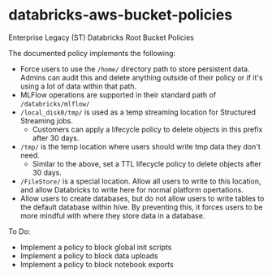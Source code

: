# databricks-aws-bucket-policies
Enterprise Legacy (ST) Databricks Root Bucket Policies 

The documented policy implements the following:  

* Force users to use the `/home/` directory path to store persistent data. Admins can audit this and delete anything outside of their policy or if it's using a lot of data within that path.  
* MLFlow operations are supported in their standard path of `/databricks/mlflow/`
* `/local_disk0/tmp/` is used as a temp streaming location for Structured Streaming jobs.
	* Customers can apply a lifecycle policy to delete objects in this prefix after 30 days. 
* `/tmp/` is the temp location where users should write tmp data they don't need.
	* Similar to the above, set a TTL lifecycle policy to delete objects after 30 days.
* `/FileStore/` is a special location. Allow all users to write to this location, and allow Databricks to write here for normal platform opertations. 
* Allow users to create databases, but do not allow users to write tables to the default database within hive. By preventing this, it forces users to be more mindful with where they store data in a database. 


To Do:

* Implement a policy to block global init scripts 
* Implement a policy to block data uploads
* Implement a policy to block notebook exports
